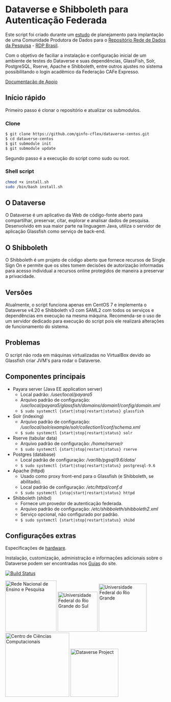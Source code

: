 # Dataverse e Shibboleth para Autenticação Federada

Este script foi criado durante um [estudo](http://hdl.handle.net/20.500.11959/1204) de planejamento para implantação de uma Comunidade Produtora de Dados para o [Repositório Rede de Dados da Pesquisa](https://dadosabertos.rnp.br/) - [RDP Brasil](https://dadosdepesquisa.rnp.br/).

Com o objetivo de faciliar a instalação e configuração inicial de um ambiente de testes do Dataverse e suas dependências, GlassFish, Solr, PostgreSQL, Rserve, Apache e Shibboleth, entre outros ajustes no sistema possibilitando o login acadêmico da Federação CAFe Expresso.

[Documentação de Apoio](http://hdl.handle.net/20.500.11959/1264)

## Início rápido

Primeiro passo é clonar o repositório e atualizar os submodulos.

### Clone

```bash
$ git clone https://github.com/ginfo-cflex/dataverse-centos.git
$ cd dataverse-centos
$ git submodule init
$ git submodule update
```

Segundo passo é a execução do script como sudo ou root.

### Shell script

```bash
chmod +x install.sh
sudo /bin/bash install.sh
```

## O Dataverse

O Dataverse é um aplicativo da Web de código-fonte aberto para compartilhar, preservar, citar, explorar e analisar dados de pesquisa. Desenvolvido em sua maior parte na linguagem Java, utiliza o servidor de aplicação Glassfish como serviço de back-end.

## O Shibboleth

O Shibboleth é um projeto de código aberto que fornece recursos de Single Sign On e permite que os sites tomem decisões de autorização informadas para acesso individual a recursos online protegidos de maneira a preservar a privacidade.

## Versões

Atualmente, o script funciona apenas em CentOS 7 e implementa o Dataverse v4.20 e Shibboleth v3 com SAML2 com todos os serviços e dependências em execução na mesma máquina. Recomenda-se o uso de um servidor dedicado para execução do script pois ele realizará alterações de funcionamento do sistema.

## Problemas

O script não roda em máquinas virtualizadas no VirtualBox devido ao Glassfish criar JVM's para rodar o Dataverse.

## Componentes principais

- Payara server (Java EE application server)
  - Local padrão: _/user/local/payara5_
  - Arquivo padrão de configuração: _/usr/local/payara5/glassfish/domains/domain1/config/domain.xml_
  - `$ sudo systemctl {start|stop|restart|status} glassfish`
- Solr (indexing)
  - Arquivo padrão de configuração: _/usr/local/solr/example/solr/collection1/conf/schema.xml_
  - `$ sudo systemctl {start|stop|restart|status} solr`
- Rserve (tabular data)
  - Arquivo padrão de configuração: _/home/rserve/r_
  - `$ sudo systemctl {start|stop|restart|status} rserve`
- Postgres (database)
  - Local padrão de configuração: _/var/lib/pgsql/9.6/data/_
  - `$ sudo systemctl {start|stop|restart|status} postgresql-9.6`
- Apache (httpd)
  - Usado como proxy front-end para o Glassfish (e Shibboleth, se abilitado).
  - Local padrão de configuração: _/etc/httpd/conf.d_
  - `$ sudo systemctl {stop|start|restart|status} httpd`
- Shibboleth (shibd)
  - Fornece um provedor de autenticação federada.
  - Arquivo padrão de configuração: _/etc/shibboleth/shibboleth2.xml_
  - Serviço opcional, não configurado por padrão.
  - `$ sudo systemctl {start|stop|restart|status} shibd`

## Configurações extras

Especificações de [hardware](http://guides.dataverse.org/en/latest/installation/prep.html#hardware-requirements).

Instalação, customização, administração e informações adicionais sobre o Dataverse podem ser encontradas nos [Guias](http://guides.dataverse.org/en/latest/) do site.

[![Build Status](https://travis-ci.org/IQSS/dataverse.svg?branch=develop)](https://travis-ci.org/IQSS/dataverse)

<div flex="left">
  <a href="https://www.rnp.br/"><img src="https://www.rnp.br/arquivos/MicrosoftTeams-image%20%2816%29.png?VersionId=.l2nzOP37Nmt3EXh4ug2Uocdyh_vF9SA" alt="Rede Nacional de Ensino e Pesquisa" width="160" /></a>
  <a href="http://www.ufrgs.br/"><img src="http://www.ufrgs.br/ufrgs/logo.jpg" alt="Universidade Federal do Rio Grande do Sul" width="125" /></a>
  <a href="https://furg.br/"><img src="https://www.furg.br/arquivos/logo-furg.png" alt="Universidade Federal do Rio Grande" width="150" /></a>
  <a href="http://www.c3.furg.br"><img src="http://www.c3.furg.br/images/logo.png" alt="Centro de Ciências Computacionais" width="200" /></a>
  <a href="https://dataverse.org/"><img src="https://dataverse.org/files/dataverseorg/files/dataverse_r_project.png" alt="Dataverse Project" width="150" /></a>
</div>

